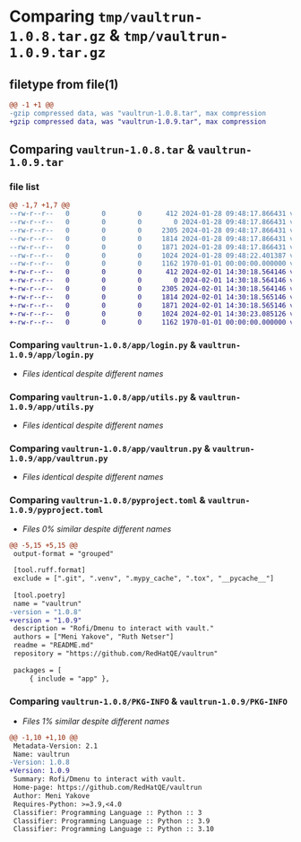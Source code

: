 # Comparing `tmp/vaultrun-1.0.8.tar.gz` & `tmp/vaultrun-1.0.9.tar.gz`

## filetype from file(1)

```diff
@@ -1 +1 @@
-gzip compressed data, was "vaultrun-1.0.8.tar", max compression
+gzip compressed data, was "vaultrun-1.0.9.tar", max compression
```

## Comparing `vaultrun-1.0.8.tar` & `vaultrun-1.0.9.tar`

### file list

```diff
@@ -1,7 +1,7 @@
--rw-r--r--   0        0        0      412 2024-01-28 09:48:17.866431 vaultrun-1.0.8/README.md
--rw-r--r--   0        0        0        0 2024-01-28 09:48:17.866431 vaultrun-1.0.8/app/__init__.py
--rw-r--r--   0        0        0     2305 2024-01-28 09:48:17.866431 vaultrun-1.0.8/app/login.py
--rw-r--r--   0        0        0     1814 2024-01-28 09:48:17.866431 vaultrun-1.0.8/app/utils.py
--rw-r--r--   0        0        0     1871 2024-01-28 09:48:17.866431 vaultrun-1.0.8/app/vaultrun.py
--rw-r--r--   0        0        0     1024 2024-01-28 09:48:22.401387 vaultrun-1.0.8/pyproject.toml
--rw-r--r--   0        0        0     1162 1970-01-01 00:00:00.000000 vaultrun-1.0.8/PKG-INFO
+-rw-r--r--   0        0        0      412 2024-02-01 14:30:18.564146 vaultrun-1.0.9/README.md
+-rw-r--r--   0        0        0        0 2024-02-01 14:30:18.564146 vaultrun-1.0.9/app/__init__.py
+-rw-r--r--   0        0        0     2305 2024-02-01 14:30:18.564146 vaultrun-1.0.9/app/login.py
+-rw-r--r--   0        0        0     1814 2024-02-01 14:30:18.565146 vaultrun-1.0.9/app/utils.py
+-rw-r--r--   0        0        0     1871 2024-02-01 14:30:18.565146 vaultrun-1.0.9/app/vaultrun.py
+-rw-r--r--   0        0        0     1024 2024-02-01 14:30:23.085126 vaultrun-1.0.9/pyproject.toml
+-rw-r--r--   0        0        0     1162 1970-01-01 00:00:00.000000 vaultrun-1.0.9/PKG-INFO
```

### Comparing `vaultrun-1.0.8/app/login.py` & `vaultrun-1.0.9/app/login.py`

 * *Files identical despite different names*

### Comparing `vaultrun-1.0.8/app/utils.py` & `vaultrun-1.0.9/app/utils.py`

 * *Files identical despite different names*

### Comparing `vaultrun-1.0.8/app/vaultrun.py` & `vaultrun-1.0.9/app/vaultrun.py`

 * *Files identical despite different names*

### Comparing `vaultrun-1.0.8/pyproject.toml` & `vaultrun-1.0.9/pyproject.toml`

 * *Files 0% similar despite different names*

```diff
@@ -5,15 +5,15 @@
 output-format = "grouped"
 
 [tool.ruff.format]
 exclude = [".git", ".venv", ".mypy_cache", ".tox", "__pycache__"]
 
 [tool.poetry]
 name = "vaultrun"
-version = "1.0.8"
+version = "1.0.9"
 description = "Rofi/Dmenu to interact with vault."
 authors = ["Meni Yakove", "Ruth Netser"]
 readme = "README.md"
 repository = "https://github.com/RedHatQE/vaultrun"
 
 packages = [
     { include = "app" },
```

### Comparing `vaultrun-1.0.8/PKG-INFO` & `vaultrun-1.0.9/PKG-INFO`

 * *Files 1% similar despite different names*

```diff
@@ -1,10 +1,10 @@
 Metadata-Version: 2.1
 Name: vaultrun
-Version: 1.0.8
+Version: 1.0.9
 Summary: Rofi/Dmenu to interact with vault.
 Home-page: https://github.com/RedHatQE/vaultrun
 Author: Meni Yakove
 Requires-Python: >=3.9,<4.0
 Classifier: Programming Language :: Python :: 3
 Classifier: Programming Language :: Python :: 3.9
 Classifier: Programming Language :: Python :: 3.10
```

